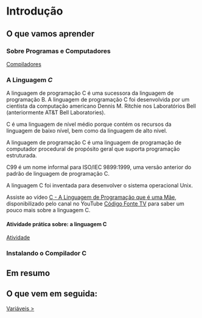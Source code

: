 # Introdução

## O que vamos aprender


### Sobre Programas e Computadores

[Compiladores](https://www.youtube.com/watch?v=afUiVvDUIRA)

### A Linguagem _C_

A linguagem de programação C é uma sucessora da linguagem de programação B. A linguagem de programação C foi desenvolvida por um cientista da computação americano Dennis M. Ritchie nos Laboratórios Bell (anteriormente AT&T Bell Laboratories).

C é uma linguagem de nível médio porque contém os recursos da linguagem de baixo nível, bem como da linguagem de alto nível.

A linguagem de programação C é uma linguagem de programação de computador procedural de propósito geral que suporta programação estruturada.

C99 é um nome informal para ISO/IEC 9899:1999, uma versão anterior do padrão de linguagem de programação C.

A linguagem C foi inventada para desenvolver o sistema operacional Unix.

Assiste ao vídeo [C - A Linguagem de Programação que é uma Mãe](https://www.youtube.com/watch?v=6mUCcsnCn08), disponibilizado pelo canal no YouTube [Código Fonte TV](https://www.youtube.com/c/codigofontetv) para saber um pouco mais sobre a linguagem C.

#### Atividade prática sobre: a linguagem C

[Atividade](https://google.com.br)


### Instalando o Compilador C

## Em resumo

## O que vem em seguida:

[Variáveis > ](https://github.com/chicofreitas/c-tutorial/blob/main/variaveis.md)
